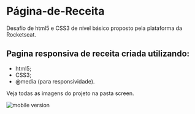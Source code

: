 
# Página-de-Receita
Desafio de html5 e CSS3 de nível básico proposto pela plataforma da Rocketseat.

## Pagina responsiva de receita criada utilizando: 
* html5;
* CSS3;
* @media (para responsividade).

Veja todas as imagens do projeto na pasta screen.

![mobile version](https://github.com/Mayara-Souza/P-gina-de-Receita/blob/main/screen/tablet.png)




